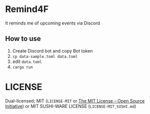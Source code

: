 # Remind4F

It reminds me of upcoming events via Discord

## How to use

1. Create Discord bot and copy Bot token
1. `cp data-sample.toml data.toml`
1. edit `data.toml`
1. `cargo run`

# LICENSE

Dual-licensed; MIT (`LICENSE-MIT` or [The MIT License – Open Source Initiative](https://opensource.org/license/mit/)) or MIT SUSHI-WARE LICENSE (`LICENSE-MIT_SUSHI.md`)
